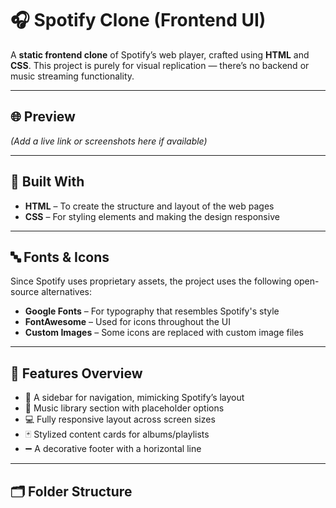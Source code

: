 # 🎧 Spotify Clone (Frontend UI)

A **static frontend clone** of Spotify’s web player, crafted using **HTML** and **CSS**. This project is purely for visual replication — there’s no backend or music streaming functionality.

---

## 🌐 Preview

*(Add a live link or screenshots here if available)*

---

## 🔧 Built With

- **HTML** – To create the structure and layout of the web pages
- **CSS** – For styling elements and making the design responsive

---

## 🔤 Fonts & Icons

Since Spotify uses proprietary assets, the project uses the following open-source alternatives:

- **Google Fonts** – For typography that resembles Spotify's style
- **FontAwesome** – Used for icons throughout the UI
- **Custom Images** – Some icons are replaced with custom image files

---

## 📌 Features Overview

- 📂 A sidebar for navigation, mimicking Spotify’s layout
- 🎵 Music library section with placeholder options
- 💻 Fully responsive layout across screen sizes
- 🃏 Stylized content cards for albums/playlists
- ➖ A decorative footer with a horizontal line

---

## 🗂️ Folder Structure


